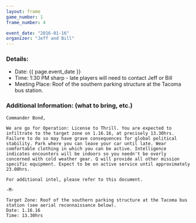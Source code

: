 ```yaml
---
layout: frame
game_number: 1
frame_number: 4

event_date: "2016-01-16"
organizer: "Jeff and Bill"
---
```



### Details:
- Date: {{ page.event_date }}
- Time: 1:30 PM sharp - late players will need to contact Jeff or Bill
- Meeting Place: Roof of the southern parking structure at the Tacoma bus station.

### Additional Information: (what to bring, etc.)


~~~
Commander Bond, 

We are go for Operation: License to Thrill. You are expected to infiltrate to the target zone on 1.16.16, at precisely 13.30hrs. Failure to do so may have grave consequences for global political stability. Park where you can leave your car until late. Wear comfortable clothing in which you can be active. Intelligence indicates encounters will be indoors so you needn't be overly concerned with cold weather gear. Q will provide all other mission specific equipment. Expect to be on active service until approximately 23.00hrs.  

For additional intel, please refer to this document. 

-M-

Target Zone: Roof of the southern parking structure at the Tacoma bus station (see aerial reconnaissance below).
Date: 1.16.16
Time: 13.30hrs
~~~